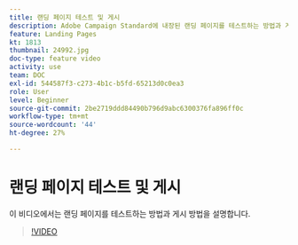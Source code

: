 ```yaml
---
title: 랜딩 페이지 테스트 및 게시
description: Adobe Campaign Standard에 내장된 랜딩 페이지를 테스트하는 방법과 게시 방법을 알아봅니다.
feature: Landing Pages
kt: 1813
thumbnail: 24992.jpg
doc-type: feature video
activity: use
team: DOC
exl-id: 544587f3-c273-4b1c-b5fd-65213d0c0ea3
role: User
level: Beginner
source-git-commit: 2be2719ddd84490b796d9abc6300376fa896ff0c
workflow-type: tm+mt
source-wordcount: '44'
ht-degree: 27%

---
```


# 랜딩 페이지 테스트 및 게시

이 비디오에서는 랜딩 페이지를 테스트하는 방법과 게시 방법을 설명합니다.

>[!VIDEO](https://video.tv.adobe.com/v/24092?quality=12)

